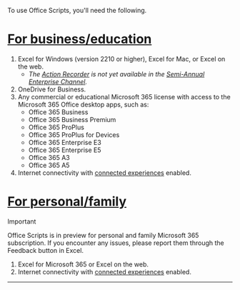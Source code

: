 To use Office Scripts, you'll need the following.

# [For business/education](#tab/business)

1. Excel for Windows (version 2210 or higher), Excel for Mac, or Excel on the web.
    - *The [Action Recorder](../overview/excel.md#action-recorder) is not yet available in the [Semi-Annual Enterprise Channel](/deployoffice/updates/overview-update-channels#semi-annual-enterprise-channel-overview).*
1. OneDrive for Business.
1. Any commercial or educational Microsoft 365 license with access to the Microsoft 365 Office desktop apps, such as:
    - Office 365 Business
    - Office 365 Business Premium
    - Office 365 ProPlus
    - Office 365 ProPlus for Devices
    - Office 365 Enterprise E3
    - Office 365 Enterprise E5
    - Office 365 A3
    - Office 365 A5
1. Internet connectivity with [connected experiences](/deployoffice/privacy/connected-experiences) enabled.

# [For personal/family](#tab/home)

> [!IMPORTANT]
> Office Scripts is in preview for personal and family Microsoft 365 subscription. If you encounter any issues, please report them through the Feedback button in Excel.

1. Excel for Microsoft 365 or Excel on the web.
1. Internet connectivity with [connected experiences](/deployoffice/privacy/connected-experiences) enabled.

---
